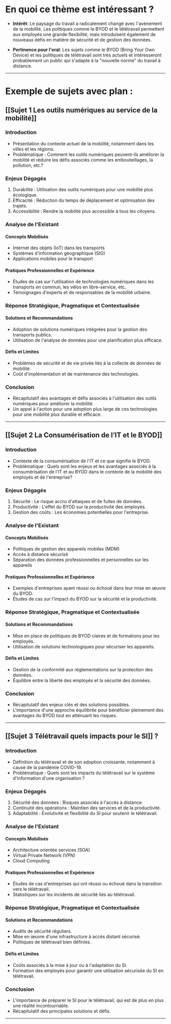 # En quoi ce thème est intéressant ? 

- **Intérêt**: 
	Le paysage du travail a radicalement changé avec l'avènement de la mobilité. Les politiques comme le BYOD et le télétravail permettent aux employés une grande flexibilité, mais introduisent également de nouveaux défis en matière de sécurité et de gestion des données. 

- **Pertinence pour l'oral**: 
	Les sujets comme le BYOD (Bring Your Own Device) et les politiques de télétravail sont très actuels et intéresseront probablement un public qui s'adapte à la "nouvelle norme" du travail à distance.



---
# Exemple de sujets avec plan :
## [[Sujet 1 Les outils numériques au service de la mobilité]]

### Introduction

- Présentation du contexte actuel de la mobilité, notamment dans les villes et les régions.
- Problématique : Comment les outils numériques peuvent-ils améliorer la mobilité et réduire les défis associés comme les embouteillages, la pollution, etc.?

### Enjeux Dégagés

1. Durabilité : Utilisation des outils numériques pour une mobilité plus écologique.
2. Efficacité : Réduction du temps de déplacement et optimisation des trajets.
3. Accessibilité : Rendre la mobilité plus accessible à tous les citoyens.

### Analyse de l'Existant

#### Concepts Mobilisés

- Internet des objets (IoT) dans les transports
- Systèmes d'information géographique (SIG)
- Applications mobiles pour le transport

#### Pratiques Professionnelles et Expérience

- Études de cas sur l'utilisation de technologies numériques dans les transports en commun, les vélos en libre-service, etc.
- Témoignages d'experts et de responsables de la mobilité urbaine.

### Réponse Stratégique, Pragmatique et Contextualisée

#### Solutions et Recommandations

- Adoption de solutions numériques intégrées pour la gestion des transports publics.
- Utilisation de l'analyse de données pour une planification plus efficace.

#### Défis et Limites

- Problèmes de sécurité et de vie privée liés à la collecte de données de mobilité.
- Coût d'implémentation et de maintenance des technologies.

### Conclusion

- Récapitulatif des avantages et défis associés à l'utilisation des outils numériques pour améliorer la mobilité.
- Un appel à l'action pour une adoption plus large de ces technologies pour une mobilité plus durable et efficace.

---

## [[Sujet 2 La Consumérisation de l’IT et le BYOD]]

### Introduction

- Contexte de la consumérisation de l'IT et ce que signifie le BYOD.
- Problématique : Quels sont les enjeux et les avantages associés à la consumérisation de l'IT et au BYOD dans le contexte de la mobilité des employés et de l'entreprise?

### Enjeux Dégagés

1. Sécurité : Le risque accru d'attaques et de fuites de données.
2. Productivité : L'effet du BYOD sur la productivité des employés.
3. Gestion des coûts : Les économies potentielles pour l'entreprise.

### Analyse de l'Existant

#### Concepts Mobilisés

- Politiques de gestion des appareils mobiles (MDM)
- Accès à distance sécurisé
- Séparation des données professionnelles et personnelles sur les appareils

#### Pratiques Professionnelles et Expérience

- Exemples d'entreprises ayant réussi ou échoué dans leur mise en œuvre du BYOD.
- Études de cas sur l'impact du BYOD sur la sécurité et la productivité.

### Réponse Stratégique, Pragmatique et Contextualisée

#### Solutions et Recommandations

- Mise en place de politiques de BYOD claires et de formations pour les employés.
- Utilisation de solutions technologiques pour sécuriser les appareils.

#### Défis et Limites

- Gestion de la conformité aux réglementations sur la protection des données.
- Équilibre entre la liberté des employés et la sécurité des données.

### Conclusion

- Récapitulatif des enjeux clés et des solutions possibles.
- L'importance d'une approche équilibrée pour bénéficier pleinement des avantages du BYOD tout en atténuant les risques.

---

## [[Sujet 3 Télétravail quels impacts pour le SI]] ?

### Introduction

- Définition du télétravail et de son adoption croissante, notamment à cause de la pandémie COVID-19.
- Problématique : Quels sont les impacts du télétravail sur le système d'information d'une organisation ?

### Enjeux Dégagés

1. Sécurité des données : Risques associés à l'accès à distance.
2. Continuité des opérations : Maintien des services et de la productivité.
3. Adaptabilité : Évolutivité et flexibilité du SI pour soutenir le télétravail.

### Analyse de l'Existant

#### Concepts Mobilisés

- Architecture orientée services (SOA)
- Virtual Private Network (VPN)
- Cloud Computing

#### Pratiques Professionnelles et Expérience

- Études de cas d'entreprises qui ont réussi ou échoué dans la transition vers le télétravail.
- Statistiques sur les incidents de sécurité liés au télétravail.

### Réponse Stratégique, Pragmatique et Contextualisée

#### Solutions et Recommandations

- Audits de sécurité réguliers.
- Mise en œuvre d'une infrastructure à accès distant sécurisé.
- Politiques de télétravail bien définies.

#### Défis et Limites

- Coûts associés à la mise à jour ou à l'adaptation du SI.
- Formation des employés pour garantir une utilisation sécurisée du SI en télétravail.

### Conclusion

- L'importance de préparer le SI pour le télétravail, qui est de plus en plus une réalité incontournable.
- Récapitulatif des principales solutions et défis.

---

